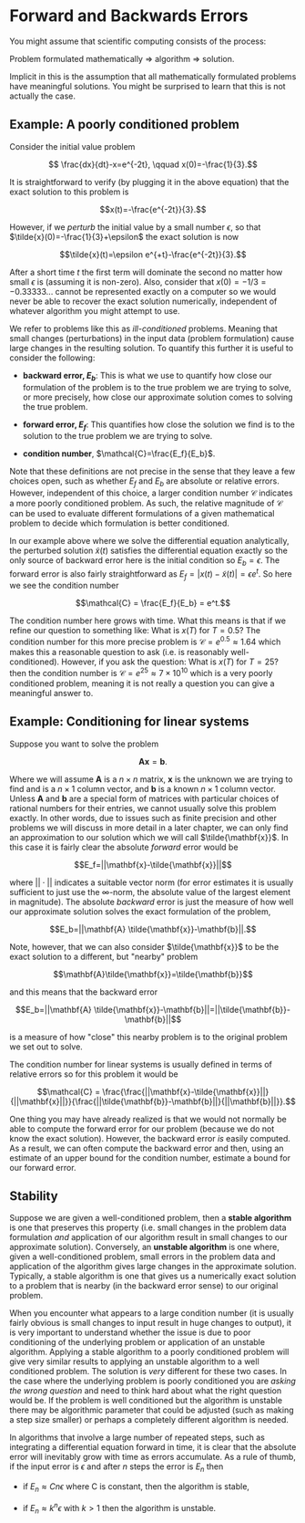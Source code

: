 # Forward and Backwards Errors

You might assume that scientific computing consists of the process:  

Problem formulated mathematically $\Rightarrow$ algorithm $\Rightarrow$ solution.  

Implicit in this is the assumption that all mathematically formulated problems have meaningful solutions.  You might be surprised to learn that this is not actually the case.

## Example: A poorly conditioned problem

Consider the initial value problem  

$$ \frac{dx}{dt}-x=e^{-2t}, \qquad x(0)=-\frac{1}{3}.$$

It is straightforward to verify (by plugging it in the above equation) that the exact solution to this problem is  

$$x(t)=-\frac{e^{-2t}}{3}.$$

However, if we *perturb* the initial value by a small number $\epsilon$, so that $\tilde{x}(0)=-\frac{1}{3}+\epsilon$ the exact solution is now

$$\tilde{x}(t)=\epsilon e^{+t}-\frac{e^{-2t}}{3}.$$

After a short time $t$ the first term will dominate the second no matter how small $\epsilon$ is (assuming it is non-zero).  Also, consider that $x(0)=-1/3=-0.33333...$ cannot be represented exactly on a computer so we would never be able to recover the exact solution numerically, independent of whatever algorithm you might attempt to use.

We refer to problems like this as *ill-conditioned* problems.  Meaning that small changes (perturbations) in the input data (problem formulation) cause large changes in the resulting solution.  To quantify this further it is useful to consider the following:  

- **backward error, $E_b$**:  This is what we use to quantify how close our formulation of the problem is to the true problem we are trying to solve, or more precisely, how close our approximate solution comes to solving the true problem.

- **forward error, $E_f$**:  This quantifies how close the solution we find is to the solution to the true problem we are trying to solve.  

- **condition number**, $\mathcal{C}=\frac{E_f}{E_b}$.

Note that these definitions are not precise in the sense that they leave a few choices open, such as whether $E_f$ and $E_b$ are absolute or relative errors.  However, independent of this choice, a larger condition number $\mathcal{C}$ indicates a more poorly conditioned problem.  As such, the relative magnitude of $\mathcal{C}$ can be used to evaluate different formulations of a given mathematical problem to decide which formulation is better conditioned.

In our example above where we solve the differential equation analytically, the perturbed solution $\tilde{x}(t)$ satisfies the differential equation exactly so the only source of backward error here is the initial condition so $E_b=\epsilon$.  The forward error is also fairly straightforward as $E_f = |x(t)-\tilde{x}(t)| = \epsilon e^t$.  So here we see the condition number

$$\mathcal{C} =  \frac{E_f}{E_b} = e^t.$$

The condition number here grows with time.  What this means is that if we refine our question to something like: What is $x(T)$ for $T=0.5$?  The condition number for this more precise problem is $\mathcal{C}=e^{0.5}\approx 1.64$ which makes this a reasonable question to ask (i.e. is reasonably well-conditioned).  However, if you ask the question: What is $x(T)$ for $T=25$? then the condition number is $\mathcal{C}=e^{25} \approx 7\times 10^{10}$ which is a very poorly conditioned problem, meaning it is not really a question you can give a meaningful answer to.

## Example: Conditioning for linear systems

Suppose you want to solve the problem

$$\mathbf{A}\mathbf{x}=\mathbf{b}.$$

Where we will assume $\mathbf{A}$ is a $n\times n$ matrix, $\mathbf{x}$ is the unknown we are trying to find and is a $n\times 1$ column vector, and $\mathbf{b}$ is a known $n\times 1$ column vector.  Unless $\mathbf{A}$ and $\mathbf{b}$ are a special form of matrices with particular choices of rational numbers for their entries, we cannot usually solve this problem exactly.  In other words, due to issues such as finite precision and other problems we will discuss in more detail in a later chapter, we can only find an approximation to our solution which we will call $\tilde{\mathbf{x}}$.  In this case it is fairly clear the absolute *forward* error would be  

$$E_f=||\mathbf{x}-\tilde{\mathbf{x}}||$$

where $||\cdot||$ indicates a suitable vector norm (for error estimates it is usually sufficient to just use the $\infty$-norm, the absolute value of the largest element in magnitude). The absolute *backward* error is just the measure of how well our approximate solution solves the exact formulation of the problem,  

$$E_b=||\mathbf{A} \tilde{\mathbf{x}}-\mathbf{b}||.$$  

Note, however, that we can also consider $\tilde{\mathbf{x}}$ to be the exact solution to a different, but "nearby" problem  

$$\mathbf{A}\tilde{\mathbf{x}}=\tilde{\mathbf{b}}$$  

and this means that the backward error  

$$E_b=||\mathbf{A} \tilde{\mathbf{x}}-\mathbf{b}||=||\tilde{\mathbf{b}}-\mathbf{b}||$$  

is a measure of how "close" this nearby problem is to the original problem we set out to solve.

The condition number for linear systems is usually defined in terms of relative errors so for this problem it would be

$$\mathcal{C} = \frac{\frac{||\mathbf{x}-\tilde{\mathbf{x}}||}{||\mathbf{x}||}}{\frac{||\tilde{\mathbf{b}}-\mathbf{b}||}{||\mathbf{b}||}}.$$

One thing you may have already realized is that we would not normally be able to compute the forward error for our problem (because we do not know the exact solution).  However, the backward error *is* easily computed.  As a result, we can often compute the backward error and then, using an estimate of an upper bound for the condition number, estimate a bound for our forward error.


## Stability

Suppose we are given a well-conditioned problem, then a **stable algorithm** is one that preserves this property (i.e. small changes in the problem data formulation *and* application of our algorithm result in small changes to our approximate solution).  Conversely, an **unstable algorithm** is one where, given a well-conditioned problem, small errors in the problem data and application of the algorithm gives large changes in the approximate solution.  Typically, a stable algorithm is one that gives us a numerically exact solution to a problem that is nearby (in the backward error sense) to our original problem.

When you encounter what appears to a large condition number (it is usually fairly obvious is small changes to input result in huge changes to output), it is very important to understand whether the issue is due to poor conditioning of the underlying problem or application of an unstable algorithm.  Applying a stable algorithm to a poorly conditioned problem will give very similar results to applying an unstable algorithm to a well conditioned problem.  The solution is *very* different for these two cases.  In the case where the underlying problem is poorly conditioned you are *asking the wrong question* and need to think hard about what the right question would be.  If the problem is well conditioned but the algorithm is unstable there may be algorithmic parameter that could be adjusted (such as making a step size smaller) or perhaps a completely different algorithm is needed.

In algorithms that involve a large number of repeated steps, such as integrating a differential equation forward in time, it is clear that the absolute error will inevitably grow with time as errors accumulate.  As a rule of thumb, if the input error is $\epsilon$ and after $n$ steps the error is $E_n$ then  

- if $E_n \approx C n \epsilon$ where C is constant, then the algorithm is stable,

- if $E_n \approx k^n \epsilon$ with $k>1$ then the algorithm is unstable.







